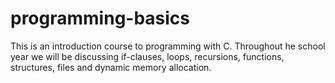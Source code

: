 # programming-basics
This is an introduction course to programming with C. Throughout he school year we will be discussing if-clauses, loops, recursions, functions, structures, files and dynamic memory allocation. 
